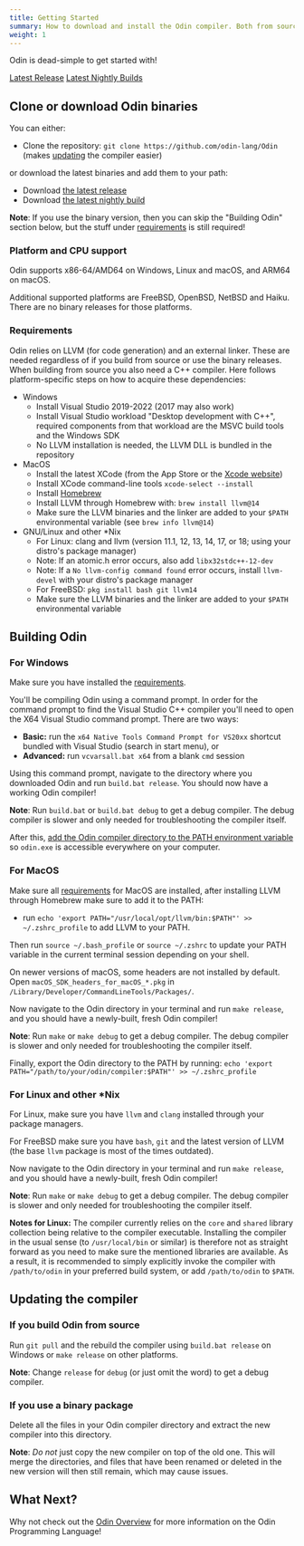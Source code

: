 ```yaml
---
title: Getting Started
summary: How to download and install the Odin compiler. Both from source or from a binary release, along with a list of per-platform requirements.
weight: 1
---
```


Odin is dead-simple to get started with!

<a href="https://github.com/odin-lang/Odin/releases" class="btn btn-outline-primary">Latest Release</a>
<a href="/docs/nightly" class="btn btn-outline-primary">Latest Nightly Builds</a>


## Clone or download Odin binaries
You can either:

- Clone the repository: `git clone https://github.com/odin-lang/Odin` (makes [updating](#updating-the-compiler) the compiler easier)

or download the latest binaries and add them to your path:

- Download [the latest release](https://github.com/odin-lang/Odin/releases/latest)
- Download [the latest nightly build](/docs/nightly/)

**Note**: If you use the binary version, then you can skip the "Building Odin" section below, but the stuff under [requirements](#requirements) is still required!

### Platform and CPU support 
Odin supports x86-64/AMD64 on Windows, Linux and macOS, and ARM64 on macOS.

Additional supported platforms are FreeBSD, OpenBSD, NetBSD and Haiku. There are no binary releases for those platforms.

### Requirements
Odin relies on LLVM (for code generation) and an external linker. These are needed regardless of if you build from source or use the binary releases. When building from source you also need a C++ compiler. Here follows platform-specific steps on how to acquire these dependencies:

* Windows
    * Install Visual Studio 2019-2022 (2017 may also work)
    * Install Visual Studio workload "Desktop development with C++", required components from that workload are the MSVC build tools and the Windows SDK
    * No LLVM installation is needed, the LLVM DLL is bundled in the repository
* MacOS
    * Install the latest XCode (from the App Store or the [Xcode website](https://developer.apple.com/xcode/))
    * Install XCode command-line tools `xcode-select --install`
    * Install [Homebrew](https://brew.sh/) 
    * Install LLVM through Homebrew with: `brew install llvm@14`
    * Make sure the LLVM binaries and the linker are added to your `$PATH` environmental variable (see `brew info llvm@14`)
* GNU/Linux and other \*Nix
    * For Linux: clang and llvm (version 11.1, 12, 13, 14, 17, or 18; using your distro's package manager)
    * Note: If an atomic.h error occurs, also add `libx32stdc++-12-dev`
    * Note: If a `No llvm-config command found` error occurs, install `llvm-devel` with your distro's package manager
    * For FreeBSD: `pkg install bash git llvm14`
    * Make sure the LLVM binaries and the linker are added to your `$PATH` environmental variable

## Building Odin

### For Windows
Make sure you have installed the [requirements](#requirements).

You'll be compiling Odin using a command prompt. In order for the command prompt to find the Visual Studio C++ compiler you'll need to open the X64 Visual Studio command prompt. There are two ways:
* **Basic:** run the `x64 Native Tools Command Prompt for VS20xx` shortcut bundled with Visual Studio (search in start menu), or
* **Advanced:** run `vcvarsall.bat x64` from a blank `cmd` session

Using this command prompt, navigate to the directory where you downloaded Odin and run `build.bat release`. You should now have a working Odin compiler!

**Note**: Run `build.bat` or `build.bat debug` to get a debug compiler. The debug compiler is slower and only needed for troubleshooting the compiler itself.

After this, [add the Odin compiler directory to the PATH environment variable](https://duckduckgo.com/?q=add+to+path+windows) so `odin.exe` is accessible everywhere on your computer.

### For MacOS
Make sure all [requirements](#requirements) for MacOS are installed, after installing LLVM through Homebrew make sure to add it to the PATH:
- run `echo 'export PATH="/usr/local/opt/llvm/bin:$PATH"' >> ~/.zshrc_profile` to add LLVM to your PATH.

Then run `source ~/.bash_profile` or `source ~/.zshrc` to update your PATH variable in the current terminal session depending on your shell.

On newer versions of macOS, some headers are not installed by default. Open `macOS_SDK_headers_for_macOS_*.pkg` in `/Library/Developer/CommandLineTools/Packages/`.

Now navigate to the Odin directory in your terminal and run `make release`, and you should have a newly-built, fresh Odin compiler!

**Note**: Run `make` or `make debug` to get a debug compiler. The debug compiler is slower and only needed for troubleshooting the compiler itself. 

Finally, export the Odin directory to the PATH by running: `echo 'export PATH="/path/to/your/odin/compiler:$PATH"' >> ~/.zshrc_profile`

### For Linux and other \*Nix
For Linux, make sure you have `llvm` and `clang` installed through your package managers.

For FreeBSD make sure you have `bash`, `git` and the latest version of LLVM (the base `llvm` package is most of the times outdated).

Now navigate to the Odin directory in your terminal and run `make release`, and you should have a newly-built, fresh Odin compiler!

**Note**: Run `make` or `make debug` to get a debug compiler. The debug compiler is slower and only needed for troubleshooting the compiler itself. 

**Notes for Linux:** The compiler currently relies on the `core` and `shared` library collection being relative to the compiler executable. Installing the compiler in the usual sense (to `/usr/local/bin` or similar) is therefore not as straight forward as you need to make sure the mentioned libraries are available. As a result, it is recommended to simply explicitly invoke the compiler with `/path/to/odin` in your preferred build system, or add `/path/to/odin` to `$PATH`.

## Updating the compiler

### If you build Odin from source
Run `git pull` and the rebuild the compiler using `build.bat release` on Windows or `make release` on other platforms.

**Note**: Change `release` for `debug` (or just omit the word) to get a debug compiler.

### If you use a binary package
Delete all the files in your Odin compiler directory and extract the new compiler into this directory.

**Note**: _Do not_ just copy the new compiler on top of the old one. This will merge the directories, and files that have been renamed or deleted in the new version will then still remain, which may cause issues.

## What Next?
Why not check out the [Odin Overview](/docs/overview/) for more information on the Odin Programming Language!
